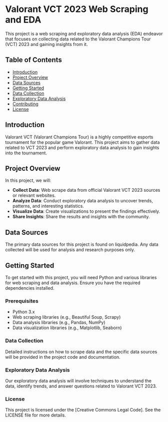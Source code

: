 # Valorant VCT 2023 Web Scraping and EDA

This project is a web scraping and exploratory data analysis (EDA) endeavor that focuses on collecting data related to the Valorant Champions Tour (VCT) 2023 and gaining insights from it.

## Table of Contents

- [Introduction](#introduction)
- [Project Overview](#project-overview)
- [Data Sources](#data-sources)
- [Getting Started](#getting-started)
- [Data Collection](#data-collection)
- [Exploratory Data Analysis](#exploratory-data-analysis)
- [Contributing](#contributing)
- [License](#license)

## Introduction

Valorant VCT (Valorant Champions Tour) is a highly competitive esports tournament for the popular game Valorant. This project aims to gather data related to VCT 2023 and perform exploratory data analysis to gain insights into the tournament.

## Project Overview

In this project, we will:

- **Collect Data**: Web scrape data from official Valorant VCT 2023 sources or relevant websites.
- **Analyze Data**: Conduct exploratory data analysis to uncover trends, patterns, and interesting statistics.
- **Visualize Data**: Create visualizations to present the findings effectively.
- **Share Insights**: Share the results and insights with the community.

## Data Sources

The primary data sources for this project is found on liquidpedia. Any data collected will be used for analysis and research purposes only.

## Getting Started

To get started with this project, you will need Python and various libraries for web scraping and data analysis. Ensure you have the required dependencies installed.

### Prerequisites

- Python 3.x
- Web scraping libraries (e.g., Beautiful Soup, Scrapy)
- Data analysis libraries (e.g., Pandas, NumPy)
- Data visualization libraries (e.g., Matplotlib, Seaborn)

### Data Collection
Detailed instructions on how to scrape data and the specific data sources will be provided in the project code and documentation.

### Exploratory Data Analysis
Our exploratory data analysis will involve techniques to understand the data, identify trends, and answer questions related to Valorant VCT 2023.

### License
This project is licensed under the [Creative Commons Legal Code]. See the LICENSE file for more details.
